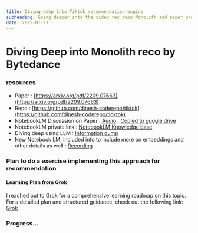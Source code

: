 ```yaml
---
title: Diving deep into Tiktok recommendation engine
subheading: Going deeper into the video rec repo Monolith and paper produced by Bytedance
date: 2025-01-21
---
```


# Diving Deep into Monolith reco by Bytedance

### resources

- Paper : [https://arxiv.org/pdf/2209.07663](https://arxiv.org/pdf/2209.07663)
- Repo : [https://github.com/dinesh-coderepo/tiktok](https://github.com/dinesh-coderepo/ticktok)
- NotebookLM Discussion on Paper : [Audio](https://notebooklm.google.com/notebook/90206acf-4d80-44e1-abba-eac94345e840/audio) , [Copied to google drive](https://drive.google.com/file/d/1_9RxAeDVjJEUDqrGIHcUzO0_wbpepjxa/view?usp=drivesdk)
- NotebookLM private link : [NotebookLM Knowledge base](https://notebooklm.google.com/notebook/90206acf-4d80-44e1-abba-eac94345e840)
- Diving deep using LLM : [Information dump](https://chatgpt.com/share/679469dd-80ec-8001-a849-9922322eab61)
- New Notebook LM, included info to include more on embeddings and other details as well : [Recording](https://notebooklm.google.com/notebook/a89ae316-624d-474b-ac45-148d391602c7/audio)


### Plan to do a exercise implementing this approach for recommendation
#### Learning Plan from Grok

I reached out to Grok for a comprehensive learning roadmap on this topic. For a detailed plan and structured guidance, check out the following link: [Grok](https://grok.com/share/bGVnYWN5_0d71808d-755e-4091-9c63-399e48712388)



### Progress...